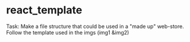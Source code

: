 # react_template
Task: 
Make a file structure that could be used in a "made up" web-store. 
Follow the template used in the imgs (img1 &img2)
